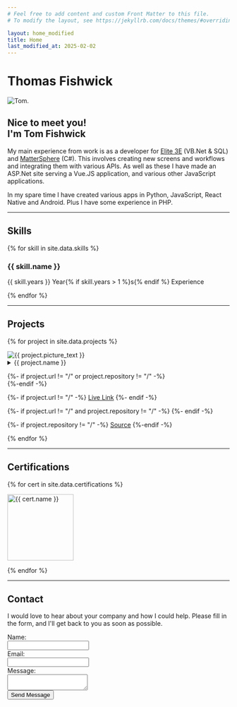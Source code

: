 ```yaml
---
# Feel free to add content and custom Front Matter to this file.
# To modify the layout, see https://jekyllrb.com/docs/themes/#overriding-theme-defaults

layout: home_modified
title: Home
last_modified_at: 2025-02-02
---
```


<script src="/assets/js/snow.js" async></script>

<h1 class="centertext">Thomas Fishwick</h1>

<div class="top-group">

<picture class="imgmain">
    <source srcset="/assets/images/tom.webp" type="image/webp">
    <source srcset="{{ site.photo }}" type="image/jpg" >
    <img src="{{ site.photo }}" alt="Tom.">
</picture>

<div class="inner-group">

<h2>Nice to meet you!<br>I'm Tom Fishwick</h2>

<p>My main experience from work is as a developer for <a href="https://www.elite.com/3e/" target="_blank" rel="noopener noreferrer">Elite 3E</a> (VB.Net & SQL) and <a href="https://www.elite.com/3e/matter-management/" target="_blank" rel="noopener noreferrer">MatterSphere</a> (C#). This involves creating new screens and workflows and integrating them with various APIs. As well as these I have made an ASP.Net site serving a Vue.JS application, and various other JavaScript applications.</P>

<p>In my spare time I have created various apps in Python, JavaScript, React Native and Android. Plus I have some experience in PHP.</p>

</div>

</div>

<hr>

## Skills

<div class="skills-container">

{% for skill in site.data.skills %}

<div class="skills-card">
<h3>{{ skill.name }}</h3>
<p>{{ skill.years }} Year{% if skill.years > 1 %}s{% endif %} Experience</p>
</div>

{% endfor %}

</div>

<hr>

## Projects

<div class="project-container">

{% for project in site.data.projects %}

<div class="project-tile">
<picture class="borderimage">
    <source srcset="/assets/images/{{ project.picture }}.webp" type="image/webp" loading="lazy" width="{{ project.picture_width }}" height="{{ project.picture_height }}">
    <source srcset="/assets/images/{{ project.picture }}.jpg" type="image/jpeg" loading="lazy" width="{{ project.picture_width }}" height="{{ project.picture_height }}">
    <img src="/assets/images/{{ project.picture }}.jpg" alt="{{ project.picture_text }}" class="borderimage" loading="lazy" width="{{ project.picture_width }}" height="{{ project.picture_height }}">
</picture>
<!-- <img src="/assets/images/{{ project.picture }}.jpg" alt="{{ project.picture_text }}" class="borderimage"> -->

<details>
    <summary>{{ project.name }}</summary>
    <pre style="text-wrap: wrap;">{{ project.description }}</pre>
</details>

{%- if project.url != "/" or project.repository != "/" -%}
<br>
{%-endif -%}

{%- if project.url != "/" -%}
<a href="{{project.url}}" target="_blank" rel="noreferrer noopener">Live Link</a>
{%- endif -%}

{%- if project.url != "/" and project.repository != "/" -%}
<span> </span>
{%- endif -%}

{%- if project.repository != "/" -%}
<a href="https://github.com/SL477/{{project.repository}}" target="_blank" rel="noreferrer noopener">Source</a>
{%-endif -%}

</div>

{% endfor %}

</div>

<hr>

## Certifications

<div class="project-container">

{% for cert in site.data.certifications %}

<a href="https://www.credly.com/badges/{{cert.id}}/public_url" target="_blank" rel="noreferrer noopener">
    <picture>
    <source srcset="/assets/images/{{cert.src}}.webp" type="image/webp" width="150" height="150" loading="lazy">
    <source srcset="/assets/images/{{cert.src}}.png" type="image/png" width="150" height="150" loading="lazy">
    <img src="/assets/images/{{cert.src}}.png" alt="{{ cert.name }}" width="150" height="150" loading="lazy">
</picture>
</a>

{% endfor %}

</div>

<hr>

## Contact

<div id="contact-container">
    <p id="contact-text">
    I would love to hear about your company and how I could help. Please fill in the form, and I'll get back to you as soon as possible.
    </p>

<form action="https://link477255648240.wordpress.com/contact/" method="post" id="contact-form">
    <div class="mb-3 row">
        <label for="g32-name" class="col-sm-3 col-form-label">Name:</label>
        <div class="col-sm-9">
            <input type="text" name="g32-name" required id="g32-name" class="form-control">
        </div>
    </div>
    <div class="mb-3 row">
        <label for="g32-email" class="col-sm-3 col-form-label">Email:</label>
        <div class="col-sm-9">
            <input type="email" name="g32-email" required id="g32-email" class="form-control">
        </div>
    </div>
    <div class="mb-3 row">
        <label for="g32-message" class="col-sm-3 col-form-label">Message:</label>
        <div class="col-sm-9">
            <textarea name="g32-message" id="g32-message" class="form-control" rows="2"></textarea>
        </div>
    </div>
    <button type="submit" class="btn btn-primary mb-3">Send Message</button>
</form>
</div>
